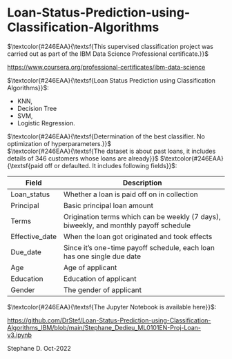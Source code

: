 # Loan-Status-Prediction-using-Classification-Algorithms

$\textcolor{#246EAA}{\textsf{This supervised classification project was carried out as part of the IBM Data Science Professional certificate.}}$

https://www.coursera.org/professional-certificates/ibm-data-science

$\textcolor{#246EAA}{\textsf{Loan Status Prediction using Classification Algorithms}}$:
   * KNN, 
   * Decision Tree 
   * SVM, 
   * Logistic Regression.

$\textcolor{#246EAA}{\textsf{Determination of the best classifier. No optimization of hyperparameters.}}$  
$\textcolor{#246EAA}{\textsf{The dataset is about past loans, it includes details of 346 customers whose loans are already}}$
$\textcolor{#246EAA}{\textsf{paid off or defaulted. It includes following fields}}$:


| Field |  Description  |
| ---   |  ---          |	
| Loan_status |	Whether a loan is paid off on in collection |
| Principal |	Basic principal loan amount |
|Terms	 | Origination terms which can be weekly (7 days), biweekly, and monthly payoff schedule |
|Effective_date |	When the loan got originated and took effects |
|Due_date |	Since it’s one-time payoff schedule, each loan has one single due date |
|Age	 | Age of applicant |
|Education |	Education of applicant |
|Gender	| The gender of applicant  |

$\textcolor{#246EAA}{\textsf{The Jupyter Notebook is available here}}$: 

https://github.com/DrStef/Loan-Status-Prediction-using-Classification-Algorithms_IBM/blob/main/Stephane_Dedieu_ML0101EN-Proj-Loan-v3.ipynb


Stephane D. Oct-2022
